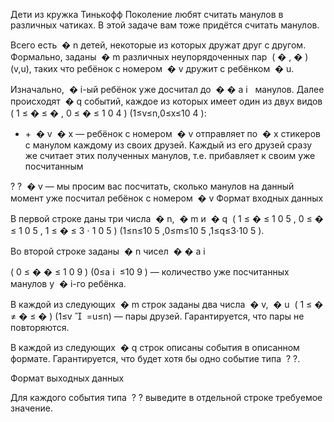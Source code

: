Дети из кружка Тинькофф Поколение любят считать манулов в различных чатиках. В этой задаче вам тоже придётся считать манулов.

Всего есть ﻿
�
n﻿ детей, некоторые из которых дружат друг с другом. Формально, заданы ﻿
�
m﻿ различных неупорядоченных пар ﻿
(
�
,
�
)
(v,u)﻿, таких что ребёнок с номером ﻿
�
v﻿ дружит с ребёнком ﻿
�
u﻿.

Изначально, ﻿
�
i﻿-ый ребёнок уже досчитал до ﻿
�
�
a
i
​
﻿ манулов. Далее происходят ﻿
�
q﻿ событий, каждое из которых имеет один из двух видов ﻿
(
1
≤
�
≤
�
,
0
≤
�
≤
1
0
4
)
(1≤v≤n,0≤x≤10
4
)﻿:



- +﻿ ﻿
  �
  v﻿ ﻿
  �
  x﻿ — ребёнок с номером ﻿
  �
  v﻿ отправляет по ﻿
  �
  x﻿ стикеров с манулом каждому из своих друзей. Каждый из его друзей сразу же считает этих полученных манулов, т.е. прибавляет к своим уже посчитанным

?
?﻿ ﻿
�
v﻿ — мы просим вас посчитать, сколько манулов на данный момент уже посчитал ребёнок с номером ﻿
�
v﻿
Формат входных данных

В первой строке даны три числа ﻿
�
n﻿, ﻿
�
m﻿ и ﻿
�
q﻿ ﻿
(
1
≤
�
≤
1
0
5
,
0
≤
�
≤
1
0
5
,
1
≤
�
≤
3
⋅
1
0
5
)
(1≤n≤10
5
,0≤m≤10
5
,1≤q≤3⋅10
5
)﻿.

Во второй строке заданы ﻿
�
n﻿ чисел ﻿
�
�
a
i
​

(
0
≤
�
�
≤
1
0
9
)
(0≤a
i
​
≤10
9
)﻿ — количество уже посчитанных манулов у ﻿
�
i﻿-го ребёнка.

В каждой из следующих ﻿
�
m﻿ строк заданы два числа ﻿
�
v﻿, ﻿
�
u﻿ ﻿
(
1
≤
�
≠
�
≤
�
)
(1≤v

​
=u≤n)﻿ — пары друзей. Гарантируется, что пары не повторяются.

В каждой из следующих ﻿
�
q﻿ строк описаны события в описанном формате. Гарантируется, что будет хотя бы одно событие типа ﻿
?
?﻿.

Формат выходных данных

Для каждого события типа ﻿
?
?﻿ выведите в отдельной строке требуемое значение.
